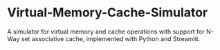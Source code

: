 # Virtual-Memory-Cache-Simulator
A simulator for virtual memory and cache operations with support for N-Way set associative cache, implemented with Python and Streamlit.
